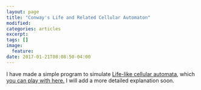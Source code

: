 ```yaml
---
layout: page
title: "Conway's Life and Related Cellular Automaton"
modified:
categories: articles
excerpt:
tags: []
image:
  feature:
date: 2017-01-21T08:08:50-04:00
---
```


I have made a simple program to simulate [Life-like cellular automata](https://en.wikipedia.org/wiki/Life-like_cellular_automaton), which [you can play with here.](/scripts/CA/Life.html) I will add a more detailed explanation soon.